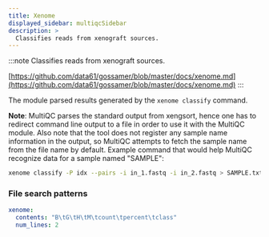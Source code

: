```yaml
---
title: Xenome
displayed_sidebar: multiqcSidebar
description: >
  Classifies reads from xenograft sources.
---
```


<!--
~~~~~ DO NOT EDIT ~~~~~
This file is autogenerated from the MultiQC module python docstring.
Do not edit the markdown, it will be overwritten.

File path for the source of this content: multiqc/modules/xenome/xenome.py
~~~~~~~~~~~~~~~~~~~~~~~
-->

:::note
Classifies reads from xenograft sources.

[https://github.com/data61/gossamer/blob/master/docs/xenome.md](https://github.com/data61/gossamer/blob/master/docs/xenome.md)
:::

The module parsed results generated by the `xenome classify` command.

**Note**: MultiQC parses the standard output from xengsort, hence one has to redirect
command line output to a file in order to use it with the MultiQC module. Also note that
the tool does not register any sample name information in the output, so MultiQC
attempts to fetch the sample name from the file name by default. Example command that
would help MultiQC recognize data for a sample named "SAMPLE":

```sh
xenome classify -P idx --pairs -i in_1.fastq -i in_2.fastq > SAMPLE.txt
```

### File search patterns

```yaml
xenome:
  contents: "B\tG\tH\tM\tcount\tpercent\tclass"
  num_lines: 2
```
